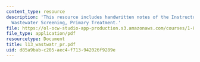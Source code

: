 ```yaml
---
content_type: resource
description: 'This resource includes handwritten notes of the Instructor on the topic:
  Wastewater Screening, Primary Treatment.'
file: https://ol-ocw-studio-app-production.s3.amazonaws.com/courses/1-85-water-and-wastewater-treatment-engineering-spring-2006/d85a9babc205aec4f713942026f9289e_l13_wastwatr_pr.pdf
file_type: application/pdf
resourcetype: Document
title: l13_wastwatr_pr.pdf
uid: d85a9bab-c205-aec4-f713-942026f9289e
---
```

